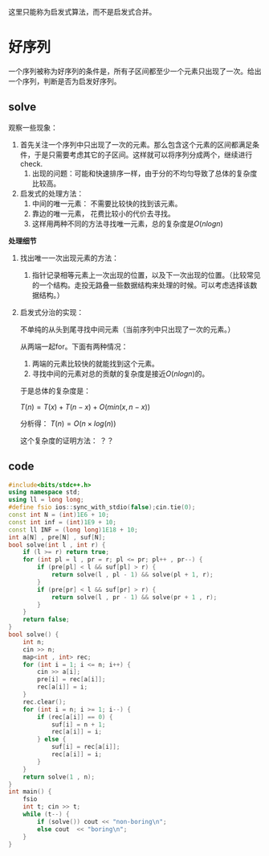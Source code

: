 这里只能称为启发式算法，而不是启发式合并。

# 好序列

一个序列被称为好序列的条件是，所有子区间都至少一个元素只出现了一次。给出一个序列，判断是否为启发好序列。

## solve

观察一些现象：

1. 首先关注一个序列中只出现了一次的元素。那么包含这个元素的区间都满足条件，于是只需要考虑其它的子区间。这样就可以将序列分成两个，继续进行check.
   1. 出现的问题：可能和快速排序一样，由于分的不均匀导致了总体的复杂度比较高。
2. 启发式的处理方法：
   1. 中间的唯一元素： 不需要比较快的找到该元素。
   2. 靠边的唯一元素， 花费比较小的代价去寻找。
   3. 这样用两种不同的方法寻找唯一元素，总的复杂度是$O(nlogn)$

**处理细节**

1. 找出唯一一次出现元素的方法：

   1. 指针记录相等元素上一次出现的位置，以及下一次出现的位置。（比较常见的一个结构。走投无路叠一些数据结构来处理的时候。可以考虑选择该数据结构。）

2. 启发式分治的实现：

   不单纯的从头到尾寻找中间元素（当前序列中只出现了一次的元素。）

   从两端一起for。下面有两种情况：

   1. 两端的元素比较快的就能找到这个元素。
   2. 寻找中间的元素对总的贡献的复杂度是接近$O(nlog n)$的。

   于是总体的复杂度是：

   $T(n) = T(x) + T(n - x) + O(min(x , n-x))$

   分析得： $T(n) = O(n\times log(n))$

   这个复杂度的证明方法： ？？



## code

```cpp
#include<bits/stdc++.h>
using namespace std;
using ll = long long;
#define fsio ios::sync_with_stdio(false);cin.tie(0);
const int N = (int)1E6 + 10;
const int inf = (int)1E9 + 10;
const ll INF = (long long)1E18 + 10;
int a[N] , pre[N] , suf[N];
bool solve(int l , int r) {
	if (l >= r) return true;
	for (int pl = l , pr = r; pl <= pr; pl++ , pr--) {
		if (pre[pl] < l && suf[pl] > r) {
			return solve(l , pl - 1) && solve(pl + 1, r);
		}
		if (pre[pr] < l && suf[pr] > r) {
			return solve(l , pr - 1) && solve(pr + 1 , r);
		}
	}
	return false;
}
bool solve() {
	int n;
	cin >> n;
	map<int , int> rec;
	for (int i = 1; i <= n; i++) {
		cin >> a[i];
		pre[i] = rec[a[i]];
		rec[a[i]] = i;
	}
	rec.clear();
	for (int i = n; i >= 1; i--) {
		if (rec[a[i]] == 0) {
			suf[i] = n + 1;
			rec[a[i]] = i;
		} else {
			suf[i] = rec[a[i]];
			rec[a[i]] = i;
		}
	}
	return solve(1 , n);
}
int main() {
	fsio
	int t; cin >> t;
	while (t--) {
		if (solve()) cout << "non-boring\n";
		else cout  << "boring\n";
	}
}
```






